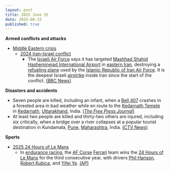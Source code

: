 ```yaml
---
layout: post
title: 2025 June 15
date: 2025-06-15
published: true
---
```



**Armed conflicts and attacks**

* [Middle Eastern crisis](https://en.wikipedia.org/wiki/Middle_Eastern_crisis_%282023%E2%80%93present%29 "Middle Eastern crisis (2023–present)")
  + [2024 Iran–Israel conflict](https://en.wikipedia.org/wiki/2024_Iran%E2%80%93Israel_conflict "2024 Iran–Israel conflict")
    - The [Israeli Air Force](https://en.wikipedia.org/wiki/Israeli_Air_Force "Israeli Air Force") says it has targeted [Mashhad Shahid Hasheminejad International Airport](https://en.wikipedia.org/wiki/Mashhad_Shahid_Hasheminejad_International_Airport "Mashhad Shahid Hasheminejad International Airport") in [eastern Iran](https://en.wikipedia.org/wiki/Eastern_Iran "Eastern Iran"), destroying a [refueling plane](https://en.wikipedia.org/wiki/Aerial_refueling "Aerial refueling") used by the [Islamic Republic of Iran Air Force](https://en.wikipedia.org/wiki/Islamic_Republic_of_Iran_Air_Force "Islamic Republic of Iran Air Force"). It is the deepest Israeli [airstrike](https://en.wikipedia.org/wiki/Airstrike "Airstrike") inside Iran since the start of the conflict. [(BBC News)](https://www.bbc.co.uk/news/live/c2kqkd03xn5t)

**Disasters and accidents**

* Seven people are killed, including an infant, when a [Bell 407](https://en.wikipedia.org/wiki/Bell_407 "Bell 407") crashes in a forested area in bad weather while en route to the [Kedarnath Temple](https://en.wikipedia.org/wiki/Kedarnath_Temple "Kedarnath Temple") in [Kedarnath](https://en.wikipedia.org/wiki/Kedarnath "Kedarnath"), [Uttarakhand](https://en.wikipedia.org/wiki/Uttarakhand "Uttarakhand"), India. [(*The Free Press Journal*)](https://www.freepressjournal.in/india/uttarakhand-helicopter-crash-7-killed-including-infant-as-chopper-crashes-near-kedarnath-route-terrifying-visuals-surface)
* At least two people are killed and thirty-two others are injured, including six critically, when a bridge over a river collapses at a popular tourist destination in Kundamala, [Pune](https://en.wikipedia.org/wiki/Pune "Pune"), [Maharashtra](https://en.wikipedia.org/wiki/Maharashtra "Maharashtra"), India. [(CTV News)](https://www.ctvnews.ca/world/article/2-killed-and-32-injured-after-a-bridge-collapses-at-a-tourist-destination-in-western-india/)

**Sports**

* [2025 24 Hours of Le Mans](https://en.wikipedia.org/wiki/2025_24_Hours_of_Le_Mans "2025 24 Hours of Le Mans")
  + In [endurance racing](https://en.wikipedia.org/wiki/Endurance_racing "Endurance racing"), the [AF Corse](https://en.wikipedia.org/wiki/AF_Corse "AF Corse") [Ferrari](https://en.wikipedia.org/wiki/Ferrari "Ferrari") team wins the [24 Hours of Le Mans](https://en.wikipedia.org/wiki/24_Hours_of_Le_Mans "24 Hours of Le Mans") for the third consecutive year, with drivers [Phil Hanson](https://en.wikipedia.org/wiki/Phil_Hanson_%28racing_driver%29 "Phil Hanson (racing driver)"), [Robert Kubica](https://en.wikipedia.org/wiki/Robert_Kubica "Robert Kubica"), and [Yifei Ye](https://en.wikipedia.org/wiki/Yifei_Ye "Yifei Ye"). [(AP)](https://apnews.com/article/le-mans-ferrari-24-hours-robert-kubica-affc5f1389e85c7bcf4d0d8a794caffb)

